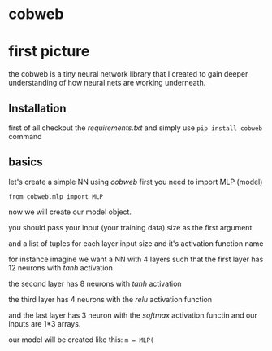 # cobweb
# first picture
the cobweb is a tiny neural network library that I created to gain deeper understanding of how neural nets are working underneath.
## Installation
first of all checkout the *requirements.txt*
and simply use  `pip install cobweb` command
## basics
let's create a simple NN using *cobweb*
first you need to import MLP (model)

```from cobweb.mlp import MLP```

now we will create our model object.

you should pass your input (your training data) size as the first argument

and a list of tuples for each layer input size and it's activation function name

for instance imagine we want a NN with 4 layers such that the first layer has 12 neurons with *tanh* activation

the second layer has 8 neurons with *tanh* activation 

the third layer has 4 neurons with the *relu* activation function

and the last layer has 3 neuron with the *softmax* activation functin and our inputs are 1*3 arrays.

our model will be created like this:
```m = MLP(```


